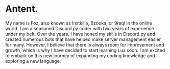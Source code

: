 # Antent.
My name is Foz, also known as Instkilla, Bzooka, or 9raqi in the online world. I am a seasoned Discord.py coder with two years of experience under my belt. Over the years, I have honed my skills in Discord.py and created numerous bots that have helped make server management easier for many. However, I believe that there is always room for improvement and growth, which is why I have decided to start learning Lua soon. I am excited to embark on this new journey of expanding my coding knowledge and exploring a new language.

